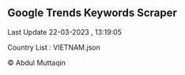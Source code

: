 

## Google Trends Keywords Scraper 
 
Last Update 22-03-2023 , 13:19:05

Country List :
VIETNAM.json



© Abdul Muttaqin 

